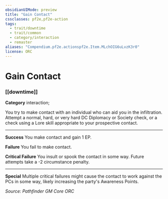 ```yaml
---
obsidianUIMode: preview
title: "Gain Contact"
cssclasses: pf2e,pf2e-action
tags:
  - trait/downtime
  - trait/common
  - category/interaction
  - remaster
aliases: "Compendium.pf2e.actionspf2e.Item.MLchOIG6uLvzK3r0"
license: ORC
---
```

# Gain Contact

### [[downtime]]

**Category** interaction; 




You try to make contact with an individual who can aid you in the infiltration. Attempt a normal, hard, or very hard DC Diplomacy or Society check, or a check using a Lore skill appropriate to your prospective contact.

* * *

**Success** You make contact and gain 1 EP.

**Failure** You fail to make contact.

**Critical Failure** You insult or spook the contact in some way. Future attempts take a -2 circumstance penalty.

* * *

**Special** Multiple critical failures might cause the contact to work against the PCs in some way, likely increasing the party's Awareness Points.

*Source: Pathfinder GM Core*
*ORC*